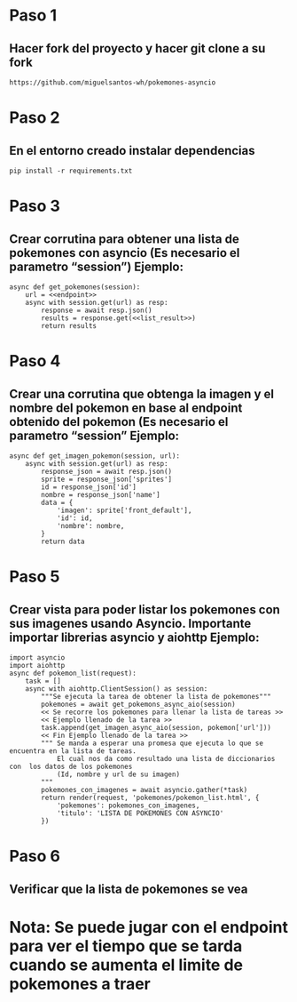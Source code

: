 # Paso 1
## Hacer fork del proyecto y hacer git clone a su fork 
    https://github.com/miguelsantos-wh/pokemones-asyncio
# Paso 2
## En el entorno creado instalar dependencias
    pip install -r requirements.txt
# Paso 3
## Crear corrutina para obtener una lista de pokemones con asyncio (Es necesario el parametro “session”) Ejemplo:
    async def get_pokemones(session):
        url = <<endpoint>>
        async with session.get(url) as resp:
            response = await resp.json()
            results = response.get(<<list_result>>)
            return results
# Paso 4
## Crear una corrutina que obtenga la imagen y el nombre del pokemon en base al endpoint obtenido del pokemon (Es necesario el parametro “session” Ejemplo:
    async def get_imagen_pokemon(session, url):
        async with session.get(url) as resp:
            response_json = await resp.json()
            sprite = response_json['sprites']
            id = response_json['id']
            nombre = response_json['name']
            data = {
                'imagen': sprite['front_default'],
                'id': id,
                'nombre': nombre,
            }
            return data
# Paso 5
## Crear vista para poder listar los pokemones con sus imagenes usando Asyncio. Importante importar librerias asyncio y aiohttp Ejemplo:
    import asyncio
    import aiohttp
    async def pokemon_list(request):
        task = []
        async with aiohttp.ClientSession() as session:
            """Se ejecuta la tarea de obtener la lista de pokemones"""
            pokemones = await get_pokemons_async_aio(session)
            << Se recorre los pokemones para llenar la lista de tareas >>
            << Ejemplo llenado de la tarea >>
            task.append(get_imagen_async_aio(session, pokemon['url']))
            << Fin Ejemplo llenado de la tarea >>
            """ Se manda a esperar una promesa que ejecuta lo que se encuentra en la lista de tareas.
                El cual nos da como resultado una lista de diccionarios con  los datos de los pokemones
                (Id, nombre y url de su imagen)
            """
            pokemones_con_imagenes = await asyncio.gather(*task)
            return render(request, 'pokemones/pokemon_list.html', {
                'pokemones': pokemones_con_imagenes,
                'titulo': 'LISTA DE POKEMONES CON ASYNCIO'
            })
# Paso 6 
## Verificar que la lista de pokemones se vea
# Nota: Se puede jugar con el endpoint para ver el tiempo que se tarda cuando se aumenta el limite de pokemones a traer